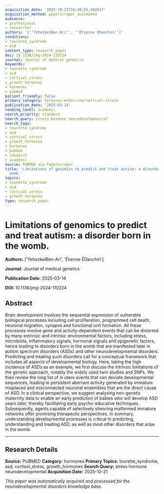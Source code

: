```yaml
---
acquisition_date: '2025-10-21T16:20:55.442917'
acquisition_method: paperscraper_automated
audience:
- professional
- researcher
authors: '[''YehezkelBen-Ari'', ''Étienne ÉDanchin'']'
conditions:
- tourette_syndrome
- asd
content_type: research_paper
doi: 10.1136/jmg-2024-110224
journal: Journal of medical genetics
keywords:
- tourette_syndrome
- asd
- cortisol_stress
- growth_hormones
- hormones
- pubmed
patient_friendly: false
primary_category: hormones-endocrine/cortisol-stress
publication_date: '2025-03-14'
reading_level: academic
search_priority: standard
search_query: stress hormone neurodevelopmental
search_tags:
- tourette_syndrome
- asd
- cortisol_stress
- growth_hormones
- hormones
- pubmed
- research
- academic
source: PUBMED via Paperscraper
title: 'Limitations of genomics to predict and treat autism: a disorder born in the
  womb.'
topics:
- tourette_syndrome
- asd
- cortisol_stress
- growth_hormones
type: research_paper
---
```


# Limitations of genomics to predict and treat autism: a disorder born in the womb.

**Authors:** ['YehezkelBen-Ari', 'Étienne ÉDanchin']

**Journal:** Journal of medical genetics

**Publication Date:** 2025-03-14

**DOI:** 10.1136/jmg-2024-110224

## Abstract

Brain development involves the sequential expression of vulnerable biological processes including cell proliferation, programmed cell death, neuronal migration, synapse and functional unit formation. All these processes involve gene and activity-dependent events that can be distorted by many extrinsic and intrinsic environmental factors, including stress, microbiota, inflammatory signals, hormonal signals and epigenetic factors, hence leading to disorders born in the womb that are manifested later in autism spectrum disorders (ASDs) and other neurodevelopmental disorders. Predicting and treating such disorders call for a conceptual framework that includes all aspects of developmental biology. Here, taking the high incidence of ASDs as an example, we first discuss the intrinsic limitations of the genetic approach, notably the widely used twin studies and SNPs. We then review the long list of in utero events that can deviate developmental sequences, leading to persistent aberrant activity generated by immature misplaced and misconnected neuronal ensembles that are the direct cause of ASD. In a clinical perspective, we suggest analysing non-genetic maternity data to enable an early prediction of babies who will develop ASD years later, thereby facilitating early psycho-educative techniques. Subsequently, agents capable of selectively silencing malformed immature networks offer promising therapeutic perspectives. In summary, understanding developmental processes is critical to predicting, understanding and treating ASD, as well as most other disorders that arise in the womb.

---

## Research Details

**Source:** PUBMED
**Category:** hormones
**Primary Topics:** tourette_syndrome, asd, cortisol_stress, growth_hormones
**Search Query:** stress hormone neurodevelopmental
**Acquisition Date:** 2025-10-21

*This paper was automatically acquired and processed for the neurodevelopmental disorders knowledge base.*
